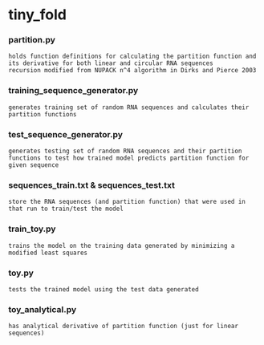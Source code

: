 # tiny_fold

### partition.py
    holds function definitions for calculating the partition function and its derivative for both linear and circular RNA sequences
    recursion modified from NUPACK n^4 algorithm in Dirks and Pierce 2003

### training_sequence_generator.py
    generates training set of random RNA sequences and calculates their partition functions

### test_sequence_generator.py
    generates testing set of random RNA sequences and their partition functions to test how trained model predicts partition function for given sequence

### sequences_train.txt & sequences_test.txt
    store the RNA sequences (and partition function) that were used in that run to train/test the model

### train_toy.py
    trains the model on the training data generated by minimizing a modified least squares

### toy.py
    tests the trained model using the test data generated

### toy_analytical.py
    has analytical derivative of partition function (just for linear sequences)
